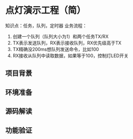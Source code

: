 # 点灯演示工程（简）

知识点：任务，队列，定时器
业务流程：
1. 创建一个队列（队列大小为1）和两个任务TX/RX
2. TX表示发送队列，RX表示接收队列，RX优先级高于TX
3. TX精确没200ms想队列发送命令，比如100
4. RX接收从队列中读取数据，如果等于100，控制灯LED开关

## 项目背景

## 环境准备

## 源码解读

## 功能验证